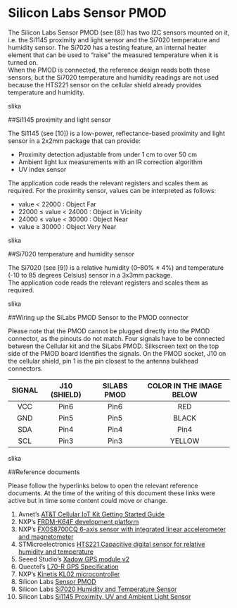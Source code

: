 # Silicon Labs Sensor PMOD

The Silicon Labs Sensor PMOD (see [8]) has two I2C sensors mounted on it, i.e. the Si1145 proximity and light sensor and
the Si7020 temperature and humidity sensor. The Si7020 has a testing feature, an internal heater element that can be
used to “raise” the measured temperature when it is turned on.  
When the PMOD is connected, the reference design reads both these sensors, but the Si7020 temperature and humidity
readings are not used because the HTS221 sensor on the cellular shield already provides temperature and humidity.

slika

##Si1145 proximity and light sensor

The Si1145 (see [10]) is a low-power, reflectance-based proximity and light sensor in a 2x2mm package that can provide:

* Proximity detection adjustable from under 1 cm to over 50 cm
* Ambient light lux measurements with an IR correction algorithm
* UV index sensor


The application code reads the relevant registers and scales them as required. For the proximity sensor, values can be
interpreted as follows:

* value < 22000 : Object Far
* 22000 ≤ value < 24000 : Object in Vicinity
* 24000 ≤ value < 30000 : Object Near
* value ≥ 30000 : Object Very Near

slika

##Si7020 temperature and humidity sensor

The Si7020 (see [9]) is a relative humidity (0–80% ± 4%) and temperature (-10 to 85 degrees Celsius) sensor in a 3x3mm
package.  
The application code reads the relevant registers and scales them as required.

slika

##Wiring up the SiLabs PMOD Sensor to the PMOD connector

Please note that the PMOD cannot be plugged directly into the PMOD connector, as the pinouts do not match. Four
signals have to be connected between the Cellular kit and the SiLabs PMOD. Silkscreen text on the top side of the PMOD
board identifies the signals. On the PMOD socket, J10 on the cellular shield, pin 1 is the pin closest to the antenna bulkhead
connectors.


| SIGNAL | J10 (SHIELD) | SILABS PMOD | COLOR IN THE IMAGE BELOW |
|:------:|:------------:|:-----------:|:------------------------:|
|   VCC  |     Pin6     |     Pin6    |            RED           |
|   GND  |     Pin5     |     Pin5    |           BLACK          |
|   SDA  |     Pin4     |     Pin4    |           Pin4           |
|   SCL  |     Pin3     |     Pin3    |          YELLOW          |

slika

##Reference documents

Please follow the hyperlinks below to open the relevant reference documents. At the time of the writing of
this document these links were active but in time some content could move or change.

1. Avnet’s  [AT&T Cellular IoT Kit Getting Started Guide](http://cloudconnectkits.org/product/att-cellular-iot-starter-kit "cloudconnectkits.org/product/att-cellular-iot-starter-kit")
2. NXP’s [FRDM-K64F development platform](https://developer.mbed.org/platforms/FRDM-K64F/ "developer.mbed.org/platforms/FRDM-K64F/")
3. NXP’s [FXOS8700CQ 6-axis sensor with integrated linear accelerometer and magnetometer](http://www.nxp.com/files/sensors/doc/data_sheet/FXOS8700CQ.pdf "www.nxp.com/files/sensors/doc/data_sheet/FXOS8700CQ.pdf")
4. STMicroelectronics [HTS221 Capacitive digital sensor for relative humidity and temperature](http://www.st.com/content/ccc/resource/technical/document/datasheet/4d/9a/9c/ad/25/07/42/34/DM00116291.pdf/files/DM00116291.pdf/jcr:content/translations/en.DM00116291.pdf "www.st.com/content/ccc/resource/technical/document/datasheet/4d/9a/9c/ad/25/07/42/34/DM00116291.pdf/files/DM00116291.pdf/jcr:content/translations/en.DM00116291.pdf")
5. Seeed Studio’s [Xadow GPS module v2](http://www.seeedstudio.com/depot/Xadow-GPS-v2-p-2557.html "www.seeedstudio.com/depot/Xadow-GPS-v2-p-2557.html")
6. Quectel’s [L70-R GPS Specification](http://www.quectel.com/UploadFile/Product/Quectel_L70-R_GPS_Specification_V2.1.pdf "www.quectel.com/UploadFile/Product/Quectel_L70-R_GPS_Specification_V2.1.pdf")
7. NXP’s [Kinetis KL02 microcontroller](http://www.nxp.com/files/32bit/doc/data_sheet/KL02P20M48SF0.pdf?fasp=1&WT_TYPE=Data%20Sheets&WT_VENDOR=FREESCALE&WT_FILE_FORMAT=pdf&WT_ASSET=Documentation&fileExt=.pdf "www.nxp.com/files/32bit/doc/data_sheet/KL02P20M48SF0.pdf?fasp=1&WT_TYPE=Data%20Sheets&WT_VENDOR=FREESCALE&WT_FILE_FORMAT=pdf&WT_ASSET=Documentation&fileExt=.pdf")
8. Silicon Labs [Sensor PMOD](http://pages.silabs.com/rs/silabs/images/Sensor-PMD-DataSheet.pdf "pages.silabs.com/rs/silabs/images/Sensor-PMD-DataSheet.pdf")
9. Silicon Labs [Si7020 Humidity and Temperature Sensor](https://www.silabs.com/Support%20Documents%2FTechnicalDocs%2FSi7020-A20.pdf "www.silabs.com/Support%20Documents%2FTechnicalDocs%2FSi7020-A20.pdf")
10. Silicon Labs [Si1145 Proximity, UV and Ambient Light Sensor](https://www.silabs.com/Support%20Documents/TechnicalDocs/Si1145-46-47.pdf "www.silabs.com/Support%20Documents/TechnicalDocs/Si1145-46-47.pdf")


